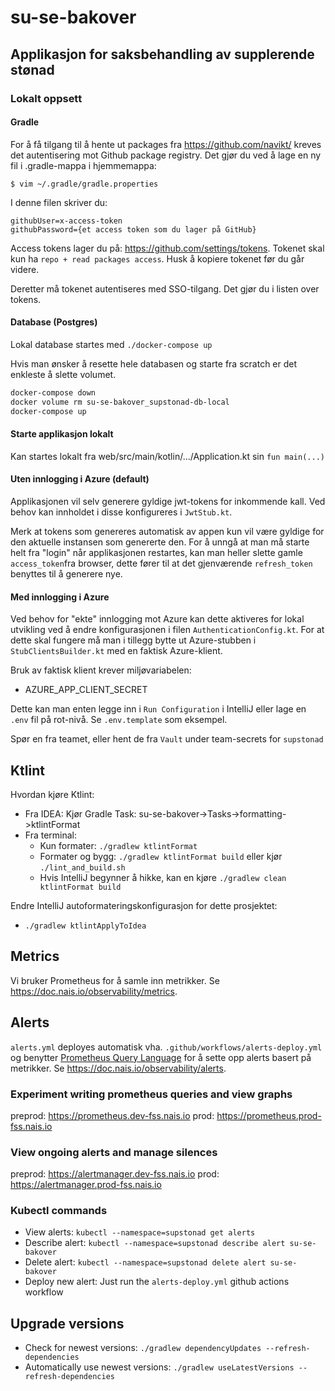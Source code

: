 # su-se-bakover

## Applikasjon for saksbehandling av supplerende stønad

### Lokalt oppsett
#### Gradle
For å få tilgang til å hente ut packages fra https://github.com/navikt/ kreves det autentisering mot Github package registry.
Det gjør du ved å lage en ny fil i .gradle-mappa i hjemmemappa: 

`$ vim ~/.gradle/gradle.properties`

I denne filen skriver du: 
```
githubUser=x-access-token
githubPassword={et access token som du lager på GitHub}
```
Access tokens lager du på: https://github.com/settings/tokens. Tokenet skal kun ha  `repo + read packages access`. 
Husk å kopiere tokenet før du går videre. 

Deretter må tokenet autentiseres med SSO-tilgang. Det gjør du i listen over tokens.  

#### Database (Postgres)
Lokal database startes med `./docker-compose up`

Hvis man ønsker å resette hele databasen og starte fra scratch er det enkleste å slette volumet.

```sh
docker-compose down
docker volume rm su-se-bakover_supstonad-db-local
docker-compose up
```

#### Starte applikasjon lokalt
Kan startes lokalt fra web/src/main/kotlin/.../Application.kt sin `fun main(...)`

#### Uten innlogging i Azure (default)
Applikasjonen vil selv generere gyldige jwt-tokens for inkommende kall. Ved behov kan innholdet i disse konfigureres i `JwtStub.kt`.

Merk at tokens som genereres automatisk av appen kun vil være gyldige for den aktuelle instansen som genererte den.
For å unngå at man må starte helt fra "login" når applikasjonen restartes, kan man heller slette gamle `access_token`fra browser,
dette fører til at det gjenværende `refresh_token` benyttes til å generere nye.

#### Med innlogging i Azure
Ved behov for "ekte" innlogging mot Azure kan dette aktiveres for lokal utvikling ved å endre konfigurasjonen i filen `AuthenticationConfig.kt`.
For at dette skal fungere må man i tillegg bytte ut Azure-stubben i `StubClientsBuilder.kt` med en faktisk Azure-klient.

Bruk av faktisk klient krever miljøvariabelen:
* AZURE_APP_CLIENT_SECRET

Dette kan man enten legge inn i `Run Configuration` i IntelliJ eller lage en `.env` fil på rot-nivå. Se `.env.template`
som eksempel.

Spør en fra teamet, eller hent de fra `Vault` under team-secrets for  `supstonad`

## Ktlint

Hvordan kjøre Ktlint:
* Fra IDEA: Kjør Gradle Task: su-se-bakover->Tasks->formatting->ktlintFormat
* Fra terminal:
   * Kun formater: `./gradlew ktlintFormat`
   * Formater og bygg: `./gradlew ktlintFormat build` eller kjør `./lint_and_build.sh`
   * Hvis IntelliJ begynner å hikke, kan en kjøre `./gradlew clean ktlintFormat build`

Endre IntelliJ autoformateringskonfigurasjon for dette prosjektet:
* `./gradlew ktlintApplyToIdea`

## Metrics
Vi bruker Prometheus for å samle inn metrikker.
Se https://doc.nais.io/observability/metrics.

## Alerts
`alerts.yml` deployes automatisk vha. `.github/workflows/alerts-deploy.yml` og benytter [Prometheus Query Language](https://prometheus.io/docs/prometheus/latest/querying/basics/) for å sette opp alerts basert på metrikker.
Se https://doc.nais.io/observability/alerts.

### Experiment writing prometheus queries and view graphs
preprod: https://prometheus.dev-fss.nais.io
prod: https://prometheus.prod-fss.nais.io

### View ongoing alerts and manage silences
preprod: https://alertmanager.dev-fss.nais.io
prod: https://alertmanager.prod-fss.nais.io

### Kubectl commands
* View alerts: `kubectl --namespace=supstonad get alerts`
* Describe alert: `kubectl --namespace=supstonad describe alert su-se-bakover`
* Delete alert: `kubectl --namespace=supstonad delete alert su-se-bakover`
* Deploy new alert: Just run the `alerts-deploy.yml` github actions workflow
## Upgrade versions
* Check for newest versions: `./gradlew dependencyUpdates --refresh-dependencies`
* Automatically use newest versions: `./gradlew useLatestVersions --refresh-dependencies`
